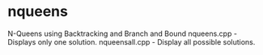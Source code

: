 # nqueens
N-Queens using Backtracking and Branch and Bound
nqueens.cpp - Displays only one solution.
nqueensall.cpp - Display all possible solutions.
